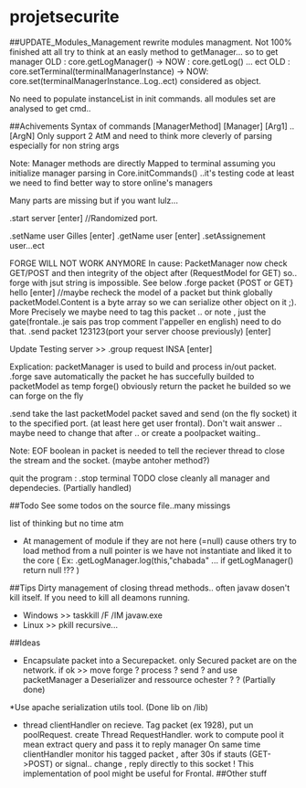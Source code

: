 # projetsecurite

##UPDATE_Modules_Management
rewrite modules managment. Not 100% finished att all try to think at an easly method to getManager...
so to get manager 
OLD : core.getLogManager() -> NOW : core.getLog() ... ect
OLD : core.setTerminal(terminalManagerInstance) -> NOW: core.set(terminalManagerInstance..Log..ect) considered as object.

No need to populate instanceList in init commands. all modules set are analysed to get cmd..

##Achivements
Syntax of commands \[ManagerMethod] [Manager] \[Arg1] .. [ArgN] Only support 2 AtM and need to think more cleverly of parsing especially for non string args

Note: Manager methods are directly Mapped to terminal assuming you initialize manager parsing in Core.initCommands() ..it's testing code at least we need to find better way to store online's managers

Many parts are missing but if you want lulz...

.start server [enter]   //Randomized port.

.setName user Gilles [enter]
.getName user [enter]
.setAssignement user...ect

FORGE WILL NOT WORK ANYMORE
In cause: PacketManager now check GET/POST and then integrity of the object after (RequestModel for GET) so.. forge with jsut string is impossible. See below
.forge packet {POST or GET} hello [enter]  //maybe recheck the model of a packet but think globally packetModel.Content is a byte array so we can serialize other object on it ;). More Precisely we maybe need to tag this packet .. or note , just the gate(frontale..je sais pas trop comment l'appeller en english) need to do that.
.send packet 123123(port your server choose previously) [enter]

Update Testing server >> .group request INSA <port> [enter]

Explication:
packetManager is used to build and process in/out packet.
.forge save automatically the packet he has succefully builded to packetModel as temp
forge() obviously return the packet he builded so we can forge on the fly

.send take the last packetModel packet saved and send (on the fly socket) it to the specified port. (at least here get user frontal). Don't wait answer .. maybe need to change that after .. or create a poolpacket waiting..

<DEPRECIED> Note: EOF boolean in packet is needed to tell the reciever thread to close the stream and the socket. (maybe antoher method?)

quit the program : .stop terminal
TODO close cleanly all manager and dependecies. (Partially handled)

##Todo
See some todos on the source file..many missings

list of thinking but no time atm

* At management of module if they are not here (=null) cause others try to load method from a null pointer is we have not instantiate and liked it to the core ( Ex: .getLogManager.log(this,"chabada" ... if getLogManager() return null !?? )

##Tips
Dirty management of closing thread methods.. often javaw dosen't kill itself. If you need to kill all deamons running.

* Windows >> taskkill /F /IM javaw.exe
* Linux >> pkill recursive...

##Ideas

* Encapsulate packet into a Securepacket. only Secured packet are on the network.
if ok >> move forge ? process ? send ? and use packetManager a Deserializer and ressource ochester ? ?  (Partially done)

*Use apache serialization utils tool. (Done lib on /lib)

* thread clientHandler on recieve. Tag packet (ex 1928), put un poolRequest.
	create Thread RequestHandler. work to compute pool it mean extract query and pass it to reply manager
	On same time clientHandler monitor his tagged packet , after 30s if stauts (GET->POST) or signal.. change , reply directly to this socket !
	This implementation of pool might be useful for Frontal.
##Other stuff

